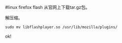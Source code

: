 #linux firefox flash
从官网上下载tar.gz包。

解压缩。

```
sudo mv libflashplayer.so /usr/lib/mozilla/plugins/
```
ok!